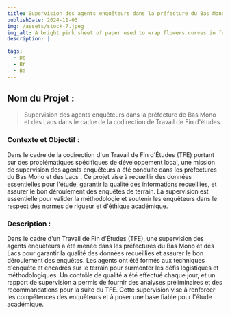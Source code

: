 ```yaml
---
title: Supervision des agents enquêteurs dans la préfecture du Bas Mono et des Lacs dans le cadre de la codirection de Travail de Fin d'études.
publishDate: 2024-11-03 
img: /assets/stock-7.jpeg
img_alt: A bright pink sheet of paper used to wrap flowers curves in front of rich blue background
description: |

tags:
  - De
  - Br
  - Ba
---
```


## Nom du Projet : 

> Supervision des agents enquêteurs dans la préfecture de Bas Mono et des Lacs dans le cadre de la codirection de Travail de Fin d'études.

### Contexte et Objectif : 

Dans le cadre de la codirection d'un Travail de Fin d'Études (TFE) portant sur des problématiques spécifiques de développement local, une mission de supervision des agents enquêteurs a été conduite dans les préfectures du Bas Mono et des Lacs . Ce projet vise à recueillir des données essentielles pour l'étude, garantir la qualité des informations recueillies, et assurer le bon déroulement des enquêtes de terrain. La supervision est essentielle pour valider la méthodologie et soutenir les enquêteurs dans le respect des normes de rigueur et d'éthique académique.


### Description :
Dans le cadre d'un Travail de Fin d'Études (TFE), une supervision des agents enquêteurs a été menée dans les préfectures du Bas Mono et des Lacs pour garantir la qualité des données recueillies et assurer le bon déroulement des enquêtes. Les agents ont été formés aux techniques d'enquête et encadrés sur le terrain pour surmonter les défis logistiques et méthodologiques. Un contrôle de qualité a été effectué chaque jour, et un rapport de supervision a permis de fournir des analyses préliminaires et des recommandations pour la suite du TFE. Cette supervision vise à renforcer les compétences des enquêteurs et à poser une base fiable pour l'étude académique.